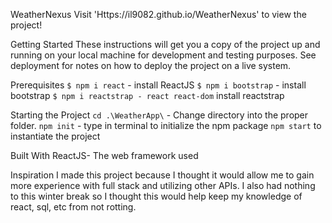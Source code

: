 WeatherNexus
Visit 'Https://il9082.github.io/WeatherNexus' to view the project! 

Getting Started
These instructions will get you a copy of the project up and running on your local machine for development and testing purposes. See deployment for notes on how to deploy the project on a live system.

Prerequisites
`$ npm i react` - install ReactJS 
`$ npm i bootstrap` - install bootstrap
`$ npm i reactstrap - react react-dom` install reactstrap


Starting the Project
`cd .\WeatherApp\` - Change directory into the proper folder.
`npm init` - type in terminal to initialize the npm package
`npm start` to instantiate the project


Built With
ReactJS- The web framework used

Inspiration
I made this project because I thought it would allow me to gain more experience with full stack and utilizing other APIs. I also had nothing to this winter break so I thought this would help keep my knowledge of react, sql, etc from not rotting.
